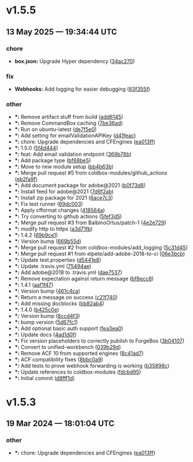 # v1.5.5
## 13 May 2025 — 19:34:44 UTC

### chore

+ __box.json:__ Upgrade Hyper dependency ([34ac270](https://github.com/coldbox-modules/sendgrid-sdk/commit/34ac270a6572ae90703dd764b9a11935f4796d32))

### fix

+ __Webhooks:__ Add logging for easier debugging
 ([63f355f](https://github.com/coldbox-modules/sendgrid-sdk/commit/63f355f312c6df950df117665629f96dde3a6d8a))

### other

+ __\*:__ Remove artifact stuff from build
 ([add6145](https://github.com/coldbox-modules/sendgrid-sdk/commit/add614558f416f664af749fcc6979fd4e1e57211))
+ __\*:__ Remove CommandBox caching
 ([7be36ad](https://github.com/coldbox-modules/sendgrid-sdk/commit/7be36ad1e6ce21eb6cbab6dcd025ebaf3989b3d3))
+ __\*:__ Run on ubuntu-latest
 ([de7f5e0](https://github.com/coldbox-modules/sendgrid-sdk/commit/de7f5e005b42f302d72b3efafb3a687875a4351d))
+ __\*:__ Add setting for emailValidationAPIKey
 ([d41feac](https://github.com/coldbox-modules/sendgrid-sdk/commit/d41feacee379ba0eb31bc9217ae1162587dbc0e0))
+ __\*:__ chore: Upgrade dependencies and CFEngines
 ([ea013ff](https://github.com/coldbox-modules/sendgrid-sdk/commit/ea013ffc71e9753b05b1ab8886599ca92a3a8449))
+ __\*:__ 1.5.0 ([5f4d444](https://github.com/coldbox-modules/sendgrid-sdk/commit/5f4d444ec3147060eff9b8cc64f52b18a0983fc7))
+ __\*:__ feat: Add email validation endpoint
 ([369b76b](https://github.com/coldbox-modules/sendgrid-sdk/commit/369b76b76c160e1409e7ed2728b11e713fc53f9a))
+ __\*:__ Add package type
 ([bf68be5](https://github.com/coldbox-modules/sendgrid-sdk/commit/bf68be52759b0dceeb04a39093ea2469ffc4febe))
+ __\*:__ Move to new module setup
 ([bb4b63b](https://github.com/coldbox-modules/sendgrid-sdk/commit/bb4b63b3f556fc84e2138f3fed49d1dc9a21ee7d))
+ __\*:__ Merge pull request #5 from coldbox-modules/github_actions ([eb2fa9f](https://github.com/coldbox-modules/sendgrid-sdk/commit/eb2fa9f0be47e8011ac26e3fdb498a50e4baa601))
+ __\*:__ Add document package for adobe@2021
 ([b0f73d8](https://github.com/coldbox-modules/sendgrid-sdk/commit/b0f73d84cff016f197f2a423390dfede0edac304))
+ __\*:__ Install feed for adobe@2021
 ([7d6f2ab](https://github.com/coldbox-modules/sendgrid-sdk/commit/7d6f2ab4fcfda722c8fee1ca9c6e7f73a083f77a))
+ __\*:__ Install zip package for 2021
 ([6ace7c3](https://github.com/coldbox-modules/sendgrid-sdk/commit/6ace7c3a2f2068e7e800f2aadf1a797067105915))
+ __\*:__ Fix test runner
 ([69dc003](https://github.com/coldbox-modules/sendgrid-sdk/commit/69dc003d55e29d1bf05659efabf2bf1b0c377b45))
+ __\*:__ Apply cfformat changes
 ([418564a](https://github.com/coldbox-modules/sendgrid-sdk/commit/418564aab5fbdb3b8436d85cfc83ea7a0aa939d4))
+ __\*:__ Try converting to github actions
 ([5fef3d5](https://github.com/coldbox-modules/sendgrid-sdk/commit/5fef3d5ea5fec8822cb83ee02ac3c663192fa93d))
+ __\*:__ Merge pull request #3 from BalbinoOrtus/patch-1 ([4e2e729](https://github.com/coldbox-modules/sendgrid-sdk/commit/4e2e729251b995570fd17cf28eb90b55d08d1bab))
+ __\*:__ modify http to https ([a3d71fb](https://github.com/coldbox-modules/sendgrid-sdk/commit/a3d71fb9fcf4f99def587e35461619054e3cfd52))
+ __\*:__ 1.4.2 ([69b9ce1](https://github.com/coldbox-modules/sendgrid-sdk/commit/69b9ce1afd45a8e835e210ee3978c7ec7f77924f))
+ __\*:__ Version bump
 ([669b55d](https://github.com/coldbox-modules/sendgrid-sdk/commit/669b55d7604680602c0ba6d5b999c7962106dd63))
+ __\*:__ Merge pull request #2 from coldbox-modules/add_logging ([5c31d45](https://github.com/coldbox-modules/sendgrid-sdk/commit/5c31d45b525ae48aba11a9dca2f647f3494a64e5))
+ __\*:__ Merge pull request #1 from elpete/add-adobe-2018-to-ci ([06e3bcb](https://github.com/coldbox-modules/sendgrid-sdk/commit/06e3bcbeee043d94e8106ee3832a61e05cfc784f))
+ __\*:__ Update test.properties ([d5441e8](https://github.com/coldbox-modules/sendgrid-sdk/commit/d5441e8f511033e79cf69679f6be7acf56643fea))
+ __\*:__ Update .travis.yml ([75494ae](https://github.com/coldbox-modules/sendgrid-sdk/commit/75494ae8ae2f3d37a0c14e7c4caf2b54f8abe364))
+ __\*:__ Add adobe@2018 to .travis.yml ([dae7537](https://github.com/coldbox-modules/sendgrid-sdk/commit/dae7537191625996b78462f0432c290914f067bc))
+ __\*:__ Remove expectation against return message
 ([bf8ecc8](https://github.com/coldbox-modules/sendgrid-sdk/commit/bf8ecc8699de0be35710c012847ddbf5d625ad84))
+ __\*:__ 1.4.1 ([aaf1f47](https://github.com/coldbox-modules/sendgrid-sdk/commit/aaf1f47c9ffbe422f780aae2b07d130d8fbbaee1))
+ __\*:__ Version bump
 ([461c4ca](https://github.com/coldbox-modules/sendgrid-sdk/commit/461c4ca926268e28f2c376d0eda1097561f0da8f))
+ __\*:__ Return a message on success
 ([c21f740](https://github.com/coldbox-modules/sendgrid-sdk/commit/c21f740ec967bc91110c414aa1876da0c2a82ebe))
+ __\*:__ Add missing docblocks
 ([bb82ab4](https://github.com/coldbox-modules/sendgrid-sdk/commit/bb82ab4ad3fa56caa62989241a5a236d24a6337d))
+ __\*:__ 1.4.0 ([b425c0e](https://github.com/coldbox-modules/sendgrid-sdk/commit/b425c0e21026978d749e0f8c500dafc43d74c789))
+ __\*:__ Version bump
 ([8ccd4f3](https://github.com/coldbox-modules/sendgrid-sdk/commit/8ccd4f3864b22e953a32548ce31f769e632ae2f1))
+ __\*:__ bump version
 ([5d67fc1](https://github.com/coldbox-modules/sendgrid-sdk/commit/5d67fc15a9b8169d36582e0db5fe443a47a7600f))
+ __\*:__ Add optional basic auth support
 ([fea3ea0](https://github.com/coldbox-modules/sendgrid-sdk/commit/fea3ea009d2375adccc3bce42788da51e538c2ea))
+ __\*:__ Update docs
 ([4ad1d0f](https://github.com/coldbox-modules/sendgrid-sdk/commit/4ad1d0f3c8ceea11150f6b76acd05edd1af3f112))
+ __\*:__ Fix version placeholders to correctly publish to ForgeBox
 ([3b04107](https://github.com/coldbox-modules/sendgrid-sdk/commit/3b04107ff9d284d8f45685030ca8a7507166be56))
+ __\*:__ Convert to unified-workbench
 ([039b29d](https://github.com/coldbox-modules/sendgrid-sdk/commit/039b29d499bff73c0f05a3b47bc9593830f7900e))
+ __\*:__ Remove ACF 10 from supported engines
 ([8c41ad7](https://github.com/coldbox-modules/sendgrid-sdk/commit/8c41ad77e20a4b9cef62b7109b0a632b4d74fffc))
+ __\*:__ ACF compatibility fixes
 ([8bbc0a9](https://github.com/coldbox-modules/sendgrid-sdk/commit/8bbc0a90fc206269ba9b32219776c5d5da653f69))
+ __\*:__ Add tests to prove webhook forwarding is working
 ([b35898c](https://github.com/coldbox-modules/sendgrid-sdk/commit/b35898c2b629aa4a9f01197e51601aa67b8377c3))
+ __\*:__ Update references to coldbox-modules
 ([fdcbd95](https://github.com/coldbox-modules/sendgrid-sdk/commit/fdcbd95aaa3475aba4db5659958a7d24c2319c26))
+ __\*:__ Initial commit ([d8fff1d](https://github.com/coldbox-modules/sendgrid-sdk/commit/d8fff1dfd31af6ad744f599ecb298102bbc08d93))


# v1.5.3
## 19 Mar 2024 — 18:01:04 UTC

### other

+ __\*:__ chore: Upgrade dependencies and CFEngines
 ([ea013ff](https://github.com/coldbox-modules/sendgrid-sdk/commit/ea013ffc71e9753b05b1ab8886599ca92a3a8449))
